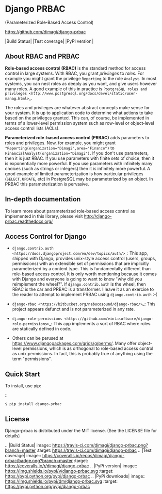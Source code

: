 Django PRBAC
============

(Parameterized Role-Based Access Control)

https://github.com/dimagi/django-prbac

|Build Status| |Test coverage| |PyPi version|

About RBAC and PRBAC
--------------------

**Role-based access control (RBAC)** is the standard method for access control in large systems.
With RBAC, you grant *privileges* to *roles*. For example you
might grant the privilege ``Reporting`` to the role ``Analyst``. In most
systems, you can nest roles as deeply as you want, and give users however many roles. A good
example of this in practice is `PostgreSQL roles and privileges
<http://www.postgresql.org/docs/devel/static/user-manag.html>`_.

The roles and privileges are whatever abstract concepts make sense for your system. It is up
to application code to determine what actions to take based on the privileges granted. This
can, of course, be implemented in terms of a lower-level permission system such as
row-level or object-level access control lists (ACLs).

**Parameterized role-based access control (PRBAC)** adds parameters
to roles and privileges. Now, for example, you might grant ``"Reporting(organization="Dimagi",area="Finance")``
to ``FinancialAnalyst(organization="Dimagi")``. If you don't use parameters, then it is just RBAC.
If you use parameters with finite sets of choice, then it is exponentially more powerful. If you
use parameters with infinitely many choices (such as strings or integers) then it is
infinitely more powerful. A good example of limited parameterization is how particular privileges
(``SELECT``, ``UPDATE``, etc) in PostgreSQL may be parameterized by an object. In PRBAC
this parameterization is pervasive.


In-depth documentation
----------------------

To learn more about parameterized role-based access control as implemented in this library, please
visit http://django-prbac.readthedocs.org/


Access Control for Django
-------------------------

* `django.contrib.auth <https://docs.djangoproject.com/en/dev/topics/auth/>`_: This app, shipped with Django, provides unix-style access control (users, groups, permissions) 
  with an extensible set of permissions that are implicitly parameterized by a content type. This is
  fundamentally different than role-based access control. It is only worth mentioning because it comes
  with Django and everyone is going to want to know "why did you reimplement the wheel?". If ``django.contrib.auth``
  is the wheel, then RBAC is the car and PRBAC is a transformer. I leave it as an exercise to the reader to
  attempt to implement PRBAC using ``django.contrib.auth`` :-)

* `django-rbac <https://bitbucket.org/nabucosound/django-rbac/>`_: This project appears defunct and is not
  parameterized in any rate.
  
* `django-role-permissions <https://github.com/vintasoftware/django-role-permissions>`_: This app implements a sort of
  RBAC where roles are statically defined in code.
  
* Others can be perused at https://www.djangopackages.com/grids/g/perms/. Many offer object-level permissions,
  which is as orthogonal to role-based access control as unix permissions. In fact, this is probably true of 
  anything using the term "permissions".


Quick Start
-----------

To install, use pip:

::

    $ pip install django-prbac

License
-------

Django-prbac is distributed under the MIT license. (See the LICENSE file for details)

.. |Build Status| image:: https://travis-ci.com/dimagi/django-prbac.png?branch=master
   :target: https://travis-ci.com/dimagi/django-prbac
.. |Test coverage| image:: https://coveralls.io/repos/dimagi/django-prbac/badge.png?branch=master
   :target: https://coveralls.io/r/dimagi/django-prbac
.. |PyPi version| image:: https://img.shields.io/pypi/v/django-prbac.svg
   :target: https://pypi.python.org/pypi/django-prbac
.. |PyPi downloads| image:: https://img.shields.io/pypi/dm/django-prbac.svg
   :target: https://pypi.python.org/pypi/django-prbac

